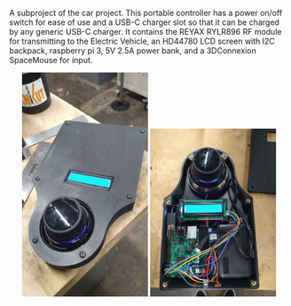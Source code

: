 A subproject of the car project. This portable controller has a power on/off switch for ease of use and a USB-C charger slot so that it can be charged by any generic USB-C charger. It contains the REYAX RYLR896 RF module for transmitting to the Electric Vehicle, an HD44780 LCD screen with I2C backpack, raspberry pi 3, 5V 2.5A power bank, and a 3DConnexion SpaceMouse for input.

<p align="center">
  <img src="controller1.jpg" alt="Image 1" width="45%">
  <img src="controller2.jpg" alt="Image 2" width="45%">
</p>
